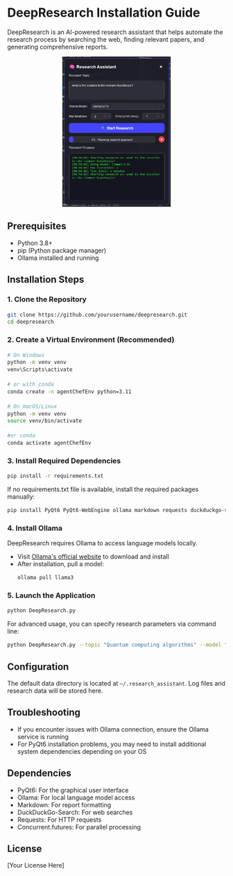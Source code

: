 # DeepResearch Installation Guide

DeepResearch is an AI-powered research assistant that helps automate the research process by searching the web, finding relevant papers, and generating comprehensive reports.

<p align="center">
  <img src="deepResearch.png" alt="OARC LOGO" width="250"/>
</p>

## Prerequisites

- Python 3.8+ 
- pip (Python package manager)
- Ollama installed and running

## Installation Steps

### 1. Clone the Repository

```bash
git clone https://github.com/yourusername/deepresearch.git
cd deepresearch
```

### 2. Create a Virtual Environment (Recommended)

```bash
# On Windows
python -m venv venv
venv\Scripts\activate

# or with conda
conda create -n agentChefEnv python=3.11

# On macOS/Linux
python -m venv venv
source venv/bin/activate

#or conda
conda activate agentChefEnv
```

### 3. Install Required Dependencies

```bash
pip install -r requirements.txt
```

If no requirements.txt file is available, install the required packages manually:

```bash
pip install PyQt6 PyQt6-WebEngine ollama markdown requests duckduckgo-search
```

### 4. Install Ollama

DeepResearch requires Ollama to access language models locally.

- Visit [Ollama's official website](https://ollama.ai/) to download and install
- After installation, pull a model:
  ```bash
  ollama pull llama3
  ```

### 5. Launch the Application

```bash
python DeepResearch.py
```

For advanced usage, you can specify research parameters via command line:

```bash
python DeepResearch.py --topic "Quantum computing algorithms" --model "llama3" --iterations 15 --time-limit 45
```

## Configuration

The default data directory is located at `~/.research_assistant`. Log files and research data will be stored here.

## Troubleshooting

- If you encounter issues with Ollama connection, ensure the Ollama service is running
- For PyQt6 installation problems, you may need to install additional system dependencies depending on your OS

## Dependencies

- PyQt6: For the graphical user interface
- Ollama: For local language model access
- Markdown: For report formatting
- DuckDuckGo-Search: For web searches
- Requests: For HTTP requests
- Concurrent.futures: For parallel processing

## License

[Your License Here]

